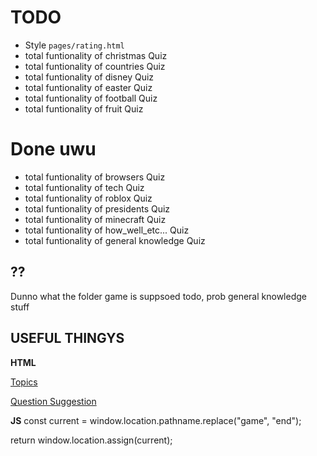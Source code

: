 # TODO
- Style `pages/rating.html`
- total funtionality of christmas Quiz
- total funtionality of countries Quiz
- total funtionality of disney Quiz
- total funtionality of easter Quiz
- total funtionality of football Quiz
- total funtionality of fruit Quiz

# Done uwu
- total funtionality of browsers Quiz
- total funtionality of tech Quiz
- total funtionality of roblox Quiz
- total funtionality of presidents Quiz
- total funtionality of minecraft Quiz
- total funtionality of how_well_etc... Quiz
- total funtionality of general knowledge Quiz


## ?? 
Dunno what the folder game is suppsoed todo, prob general knowledge stuff

## USEFUL THINGYS
**HTML**
<link rel="stylesheet" href="../../css/index.css" />

<a href="../topics.html" id="topics-btn" class="btn">Topics</a>

<a href="../suggestion.html" id="suggestion-btn" class="btn">Question Suggestion<i class="fas fa-edit"></i></a>

**JS**
const current = window.location.pathname.replace("game", "end");

return window.location.assign(current);